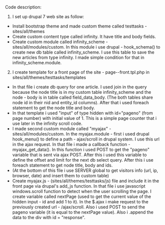 Code description:

1. I set up drupal 7 web site as follow:
- Install bootstrap theme and made custom theme called testtasks - sites/all/themes
- Create custom content type called infinity. It have title and body fields. 
- Create custom module called infinity_scheme - sites/all/modules/custom. In this module i use drupal - hook_schema() to create new db table called infinity_scheme. I use this table to save the new articles from type infinity. I made simple condition for that in infinity_scheme.module. 

2. I create template for a front page of the site - page--front.tpl.php in sites/all/themes/testtasks/templates
- In that file i create db query for one article. I used join in the query because the node title is in my custom table infinity_scheme and the node - body is in table called field_data_body. (The both tables share node id in their nid and entity_id columns). After that i used foreach statement to get the node title and body.
- In that template i used "input" of type hidden with id="pageno" (from page number) with initial value of 1. This is a simple page counter that i use later in the infinity scroll code.
- I made second custom module called "myajax" - sites/all/modules/custom. In the myajax.module - first i used drupal hook_menu() to define a path - ajax/scroll in drupal system. I use this url in the ajax request. In that file i made a callback function - myajax_get_data().
In this function i used POST to get the "pageno" variable that is sent via ajax POST.
After this i used this variable to define the offset and limit for the next db select query. After this i use foreach statement to get node title, body and ids.
- (At the bottom of this file i use SERVER global to get visitors info (url, ip, browser, date) and insert them to custom table)
- Create myajax.js - (sites/all/themes/testtasks/js) file and include it in the front page via drupal's add_js function.
In that file i use javascript windows.scroll function to detect when the user scrolling the page. I create variable called nextPage (used to get the current value of the hidden input - id and add 1 to it). In the $.ajax i make request to the previously created url - /ajax/scroll. Also i used POST to send the pageno variable (it is equal to the nextPage value). Also i .append the data to the div with id = "response". 












